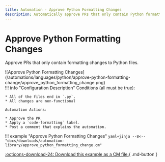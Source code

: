 ```yaml
---
title: Automation - Approve Python Formatting Changes
description: Automatically approve PRs that only contain Python formatting changes.
---
```

# Approve Python Formatting Changes

<!-- --8<-- [start:example]-->
Approve PRs that only contain formatting changes to Python files. 

<div class="automationImage" style="align:right" markdown="1">
![Approve Python Formatting Changes](/automations/languages/python/approve-python-formatting-change/approve_python_formatting_change.png)
</div>

<div class="automationDescription" markdown="1">
!!! info "Configuration Description"
    Conditions (all must be true):

    * All of the files end in `.py`.
    * All changes are non-functional

    Automation Actions:

    * Approve the PR
    * Apply a `code-formatting` label.
    * Post a comment that explains the automation.
</div>

!!! example "Approve Python Formatting Changes"
    ```yaml+jinja
    --8<-- "docs/downloads/automation-library/approve_python_formatting_change.cm"
    ```
    <div class="result" markdown>
      <span>
      [:octicons-download-24: Download this example as a CM file.](/downloads/automation-library/approve_python_formatting_change.cm){ .md-button }
      </span>
    </div>
<!-- --8<-- [end:example]-->